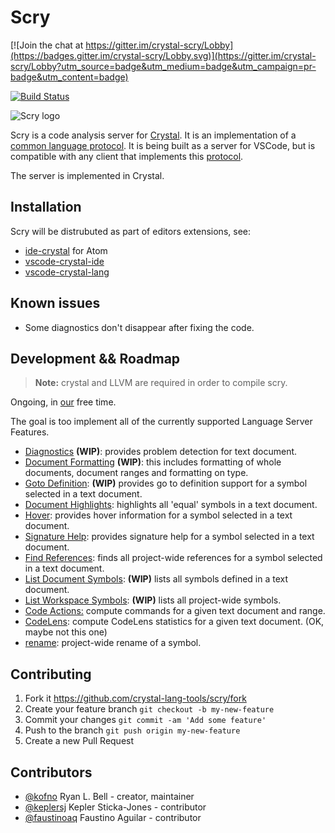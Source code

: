 # Scry

[![Join the chat at https://gitter.im/crystal-scry/Lobby](https://badges.gitter.im/crystal-scry/Lobby.svg)](https://gitter.im/crystal-scry/Lobby?utm_source=badge&utm_medium=badge&utm_campaign=pr-badge&utm_content=badge)

[![Build Status](https://travis-ci.org/crystal-lang-tools/scry.svg?branch=master)](https://travis-ci.org/crystal-lang-tools/scry)

![Scry logo](https://i.imgur.com/ticTfT8.png)

Scry is a code analysis server for [Crystal](http://crystal-lang.org).
It is an implementation of a [common language protocol](https://code.visualstudio.com/blogs/2016/06/27/common-language-protocol).
It is being built as a server for VSCode, but is compatible with any
client that implements this [protocol](https://github.com/Microsoft/language-server-protocol).

The server is implemented in Crystal.

## Installation

Scry will be distrubuted as part of editors extensions, see:

- [ide-crystal](https://github.com/crystal-lang-tools/atom-crystal) for Atom
- [vscode-crystal-ide](https://github.com/kofno/crystal-ide)
- [vscode-crystal-lang](https://github.com/faustinoaq/vscode-crystal-lang)

## Known issues

- Some diagnostics don't disappear after fixing the code.

## Development && Roadmap

> **Note:** crystal and LLVM are required in order to compile scry.

Ongoing, in [our](https://github.com/kofno/scry#contributors) free time.

The goal is too implement all of the currently supported Language Server Features.

- [Diagnostics](https://github.com/Microsoft/language-server-protocol/blob/master/protocol.md#textDocument_publishDiagnostics) **(WIP)**: provides problem detection for text document.
- [Document Formatting](https://github.com/Microsoft/language-server-protocol/blob/master/protocol.md#textDocument_formatting) **(WIP)**: this includes formatting of whole documents, document ranges and formatting on type.
- [Goto Definition](https://github.com/Microsoft/language-server-protocol/blob/master/protocol.md#textDocument_definition): **(WIP)** provides go to definition support for a symbol selected in a text document.
- [Document Highlights](https://github.com/Microsoft/language-server-protocol/blob/master/protocol.md#textDocument_documentHighlight): highlights all 'equal' symbols in a text document.
- [Hover](https://github.com/Microsoft/language-server-protocol/blob/master/protocol.md#textDocument_hover): provides hover information for a symbol selected in a text document.
- [Signature Help](https://github.com/Microsoft/language-server-protocol/blob/master/protocol.md#textDocument_signatureHelp): provides signature help for a symbol selected in a text document.
- [Find References](https://github.com/Microsoft/language-server-protocol/blob/master/protocol.md#textDocument_references): finds all project-wide references for a symbol selected in a text document.
- [List Document Symbols](https://github.com/Microsoft/language-server-protocol/blob/master/protocol.md#textDocument_documentSymbol): **(WIP)** lists all symbols defined in a text document.
- [List Workspace Symbols](https://github.com/Microsoft/language-server-protocol/blob/master/protocol.md#workspace_symbol): **(WIP)** lists all project-wide symbols.
- [Code Actions:](https://github.com/Microsoft/language-server-protocol/blob/master/protocol.md#textDocument_codeAction) compute commands for a given text document and range.
- [CodeLens](https://github.com/Microsoft/language-server-protocol/blob/master/protocol.md#textDocument_codeLens): compute CodeLens statistics for a given text document. (OK, maybe not this one)
- [rename](https://github.com/Microsoft/language-server-protocol/blob/master/protocol.md#textDocument_rename): project-wide rename of a symbol.

## Contributing

1. Fork it <https://github.com/crystal-lang-tools/scry/fork>
2. Create your feature branch `git checkout -b my-new-feature`
3. Commit your changes `git commit -am 'Add some feature'`
4. Push to the branch `git push origin my-new-feature`
5. Create a new Pull Request

## Contributors

- [@kofno](https://github.com/kofno) Ryan L. Bell - creator, maintainer
- [@keplersj](https://github.com/keplersj) Kepler Sticka-Jones - contributor
- [@faustinoaq](https://github.com/faustinoaq) Faustino Aguilar - contributor
